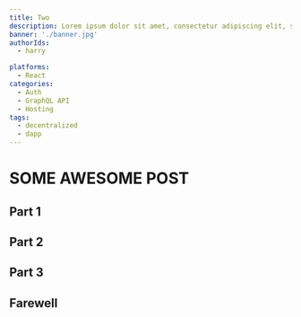 ```yaml
---
title: Two
description: Lorem ipsum dolor sit amet, consectetur adipiscing elit, sed do eiusmod tempor incididunt ut labore et dolore magna aliqua. Ut enim ad minim veniam, quis nostrud exercitation ullamco laboris nisi ut aliquip ex ea commodo consequat.
banner: './banner.jpg'
authorIds:
  - harry

platforms:
  - React
categories:
  - Auth
  - GraphQL API
  - Hosting
tags:
  - decentralized
  - dapp
---
```


# SOME AWESOME POST

## Part 1

## Part 2

## Part 3

## Farewell
